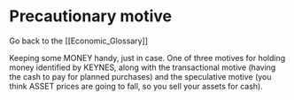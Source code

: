 # Precautionary motive

Go back to the [[Economic_Glossary]]


Keeping some MONEY handy, just in case. One of three motives for holding money identified by KEYNES, along with the transactional motive (having the cash to pay for planned purchases) and the speculative motive (you think ASSET prices are going to fall, so you sell your assets for cash).


